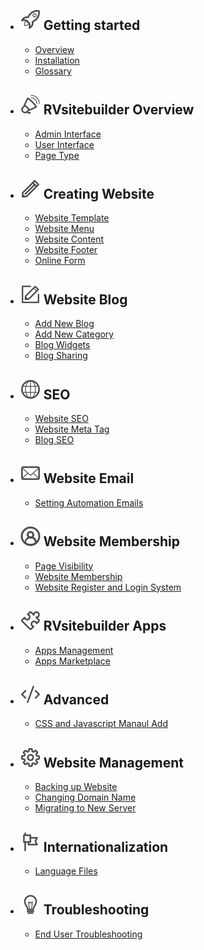 - ## ![image](images/icon_getting_started.svg) Getting started
    - [Overview](overview.md)   
    - [Installation](installation.md)
    - [Glossary](glossary.md)

- ## ![image](images/icon_overview.svg) RVsitebuilder Overview
    - [Admin Interface](admin-interface.md) 
    - [User Interface](user-interface.md) 
    - [Page Type](page-type.md)

- ## ![image](images/icon_creating_website.svg) Creating Website
    - [Website Template](website-template.md)
    - [Website Menu](website-menu.md)
    - [Website Content](website-content.md)
    - [Website Footer](website-footer.md)
    - [Online Form](online-form.md)

- ## ![image](images/icon_blog.svg) Website Blog
    - [Add New Blog](add-new-blog.md)
    - [Add New Category](add-new-category.md)
    - [Blog Widgets](blog-widget.md)
    - [Blog Sharing](blog-sharing.md)

- ## ![image](images/icon_seo.svg) SEO
    - [Website SEO](website-seo.md)
    - [Website Meta Tag](website-meta-tag.md)
    - [Blog SEO](creating-blog.md)

- ## ![image](images/icon_email.svg) Website Email
    - [Setting Automation Emails](email-template.md)

- ## ![image](images/icon_membership.svg) Website Membership
    - [Page Visibility](page-visibility.md)
    - [Website Membership](website-membership.md)
    - [Website Register and Login System](register-and-login-system.md)

- ## ![image](images/icon_apps.svg) RVsitebuilder Apps
    - [Apps Management](apps.md)
    - [Apps Marketplace](apps-marketplace.md)

- ## ![image](images/icon_advanced.svg) Advanced
    - [CSS and Javascript Manaul Add](css-and-javascript.md)

- ## ![image](images/icon_management.svg) Website Management
    - [Backing up Website](backup-website.md)
    - [Changing Domain Name](change-domainname.md)
    - [Migrating to New Server](migration.md)

- ## ![image](images/icon_internationalization.svg) Internationalization
    - [Language Files](language-file.md)

- ## ![image](images/icon_troubleshooting.svg) Troubleshooting
    - [End User Troubleshooting](https://support.rvglobalsoft.com/hc/en-us/categories/360002328334)
